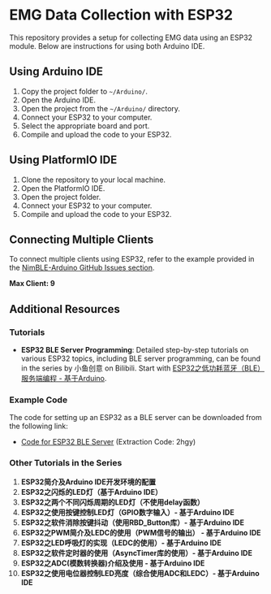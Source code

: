 # EMG Data Collection with ESP32

This repository provides a setup for collecting EMG data using an ESP32 module. Below are instructions for using both Arduino IDE.

## Using Arduino IDE

1. Copy the project folder to `~/Arduino/`.
2. Open the Arduino IDE.
3. Open the project from the `~/Arduino/` directory.
4. Connect your ESP32 to your computer.
5. Select the appropriate board and port.
6. Compile and upload the code to your ESP32.

## Using PlatformIO IDE

1. Clone the repository to your local machine.
2. Open the PlatformIO IDE.
3. Open the project folder.
4. Connect your ESP32 to your computer.
5. Compile and upload the code to your ESP32.

## Connecting Multiple Clients

To connect multiple clients using ESP32, refer to the example provided in the [NimBLE-Arduino GitHub Issues section](https://github.com/h2zero/NimBLE-Arduino/issues/99).

**Max Client: 9**

## Additional Resources

### Tutorials

- **ESP32 BLE Server Programming**: Detailed step-by-step tutorials on various ESP32 topics, including BLE server programming, can be found in the series by 小鱼创意 on Bilibili. Start with [ESP32之低功耗蓝牙（BLE）服务端编程 - 基于Arduino](https://www.bilibili.com/video/BV1XD4y1K7xW/?spm_id_from=333.337.search-card.all.click).

### Example Code

The code for setting up an ESP32 as a BLE server can be downloaded from the following link:
- [Code for ESP32 BLE Server](https://pan.baidu.com/s/1IxmHo1M8TLo13XMwSbZrfQ?pwd=2hgy) (Extraction Code: 2hgy)

### Other Tutorials in the Series

1. **ESP32简介及Arduino IDE开发环境的配置**
2. **ESP32之闪烁的LED灯（基于Arduino IDE）**
3. **ESP32之两个不同闪烁周期的LED灯（不使用delay函数）**
4. **ESP32之使用按键控制LED灯（GPIO数字输入）- 基于Arduino IDE**
5. **ESP32之软件消除按键抖动（使用RBD_Button库）- 基于Arduino IDE**
6. **ESP32之PWM简介及LEDC的使用（PWM信号的输出） - 基于Arduino IDE**
7. **ESP32之LED呼吸灯的实现（LEDC的使用）- 基于Arduino IDE**
8. **ESP32之软件定时器的使用（AsyncTimer库的使用）- 基于Arduino IDE**
9. **ESP32之ADC(模数转换器)介绍及使用 - 基于Arduino IDE**
10. **ESP32之使用电位器控制LED亮度（综合使用ADC和LEDC）- 基于Arduino IDE**
